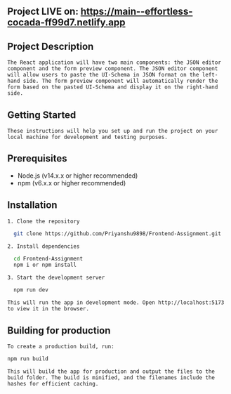 ## Project LIVE on: https://main--effortless-cocada-ff99d7.netlify.app

## Project Description
    The React application will have two main components: the JSON editor component and the form preview component. The JSON editor component will allow users to paste the UI-Schema in JSON format on the left-hand side. The form preview component will automatically render the form based on the pasted UI-Schema and display it on the right-hand side.

## Getting Started
    These instructions will help you set up and run the project on your local machine for development and testing purposes.

## Prerequisites
- Node.js (v14.x.x or higher recommended)
- npm (v6.x.x or higher recommended)

## Installation

    1. Clone the repository
```bash
  git clone https://github.com/Priyanshu9898/Frontend-Assignment.git

```

    2. Install dependencies 
```bash
  cd Frontend-Assignment
  npm i or npm install
```


    3. Start the development server
```bash
  npm run dev
```

    This will run the app in development mode. Open http://localhost:5173 to view it in the browser.

## Building for production
    To create a production build, run:

```bash
npm run build
```

    This will build the app for production and output the files to the build folder. The build is minified, and the filenames include the hashes for efficient caching.

